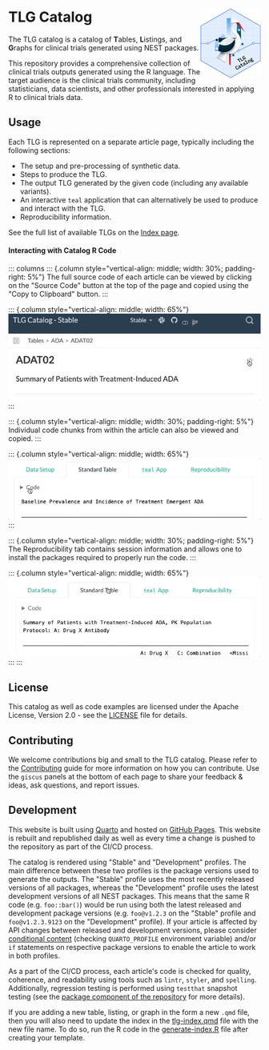 # TLG Catalog <a href='https://insightsengineering.github.io/tlg-catalog/'><img src="assets/img/logo.png" align="right" height="139" style="max-width: 100%; max-height: 139px;"/></a>

The TLG catalog is a catalog of **T**ables, **L**istings, and **G**raphs for clinical trials generated using NEST packages.

This repository provides a comprehensive collection of clinical trials outputs generated using the R language.
The target audience is the clinical trials community, including statisticians, data scientists, and other professionals interested in applying R to clinical trials data.

## Usage

Each TLG is represented on a separate article page, typically including the following sections:

-   The setup and pre-processing of synthetic data.
-   Steps to produce the TLG.
-   The output TLG generated by the given code (including any available variants).
-   An interactive `teal` application that can alternatively be used to produce and interact with the TLG.
-   Reproducibility information.

See the full list of available TLGs on the [Index page](tlg-index.qmd).

#### Interacting with Catalog R Code

::: columns
::: {.column style="vertical-align: middle; width: 30%; padding-right: 5%"}
The full source code of each article can be viewed by clicking on the "Source Code" button at the top of the page and copied using the "Copy to Clipboard" button.
:::

::: {.column style="vertical-align: middle; width: 65%"}
![](assets/img/article-code-copy.gif)
:::

::: {.column style="vertical-align: middle; width: 30%; padding-right: 5%"}
Individual code chunks from within the article can also be viewed and copied.
:::

::: {.column style="vertical-align: middle; width: 65%"}
![](assets/img/chunk-code-copy.gif)
:::

::: {.column style="vertical-align: middle; width: 30%; padding-right: 5%"}
The Reproducibility tab contains session information and allows one to install the packages required to properly run the code.
:::

::: {.column style="vertical-align: middle; width: 65%"}
![](assets/img/article-lock-download.gif)
:::
:::

## License

This catalog as well as code examples are licensed under the Apache License, Version 2.0 - see the [LICENSE](LICENSE) file for details.

## Contributing

We welcome contributions big and small to the TLG catalog.
Please refer to the [Contributing](CONTRIBUTING.md) guide for more information on how you can contribute.
Use the `giscus` panels at the bottom of each page to share your feedback & ideas, ask questions, and report issues.

## Development

This website is built using [Quarto](https://quarto.org/) and hosted on [GitHub Pages](https://pages.github.com/).
This website is rebuilt and republished daily as well as every time a change is pushed to the repository as part of the CI/CD process.

The catalog is rendered using "Stable" and "Development" profiles.
The main difference between these two profiles is the package versions used to generate the outputs.
The "Stable" profile uses the most recently released versions of all packages, whereas the "Development" profile uses the latest development versions of all NEST packages.
This means that the same R code (e.g. `foo::bar()`) would be run using both the latest released and development package versions (e.g. `foo@v1.2.3` on the "Stable" profile and `foo@v1.2.3.9123` on the "Development" profile).
If your article is affected by API changes between released and development versions, please consider [conditional content](https://quarto.org/docs/authoring/conditional.html) (checking `QUARTO_PROFILE` environment variable) and/or `if` statements on respective package versions to enable the article to work in both profiles.

As a part of the CI/CD process, each article's code is checked for quality, coherence, and readability using tools such as `lintr`, `styler`, and `spelling`.
Additionally, regression testing is performed using `testthat` snapshot testing (see the [package component of the repository](https://github.com/insightsengineering/tlg-catalog/tree/main/package) for more details).

If you are adding a new table, listing, or graph in the form a new `.qmd` file, then you will also need to update the index in the [tlg-index.qmd](tlg-index.qmd) file with the new file name.
To do so, run the R code in the [generate-index.R](generate-index.R) file after creating your template.
